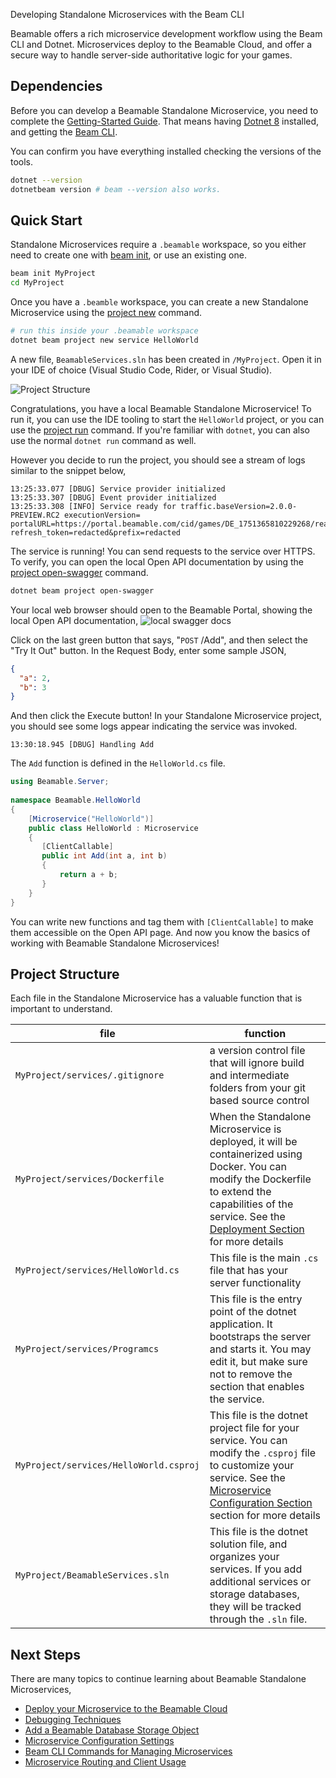 Developing Standalone Microservices with the Beam CLI

Beamable offers a rich microservice development workflow using the Beam CLI and Dotnet. Microservices deploy to the Beamable Cloud, and offer a secure way to handle server-side authoritative logic for your games. 

## Dependencies

Before you can develop a Beamable Standalone Microservice, you need to complete the [Getting-Started Guide](doc:cli-guide-getting-started). That means having [Dotnet 8](https://dotnet.microsoft.com/en-us/download/dotnet/8.0) installed, and getting the  [Beam CLI](https://www.nuget.org/packages/Beamable.Tools). 

You can confirm you have everything installed checking the versions of the tools.
```sh
dotnet --version
dotnetbeam version # beam --version also works.
```


## Quick Start

Standalone Microservices require a `.beamable` workspace, so you either need to create one with [beam init](doc:cli-init), or use an existing one.

```sh
beam init MyProject
cd MyProject
```

Once you have a `.beamble` workspace, you can create a new Standalone Microservice using the [project new](doc:cli-project-new-service) command. 

```sh
# run this inside your .beamable workspace
dotnet beam project new service HelloWorld
```

A new file, `BeamableServices.sln` has been created in `/MyProject`. Open it in your IDE of choice (Visual Studio Code, Rider, or Visual Studio). 

![Project Structure](https://files.readme.io/751b491-image.png)


Congratulations, you have a local Beamable Standalone Microservice! To run it, you can use the IDE tooling to start the `HelloWorld` project, or you can use the [project run](doc:cli-project-run) command. If you're familiar with `dotnet`, you can also use the normal `dotnet run` command as well. 

However you decide to run the project, you should see a stream of logs similar to the snippet below, 

```
13:25:33.077 [DBUG] Service provider initialized
13:25:33.307 [DBUG] Event provider initialized
13:25:33.308 [INFO] Service ready for traffic.baseVersion=2.0.0-PREVIEW.RC2 executionVersion= portalURL=https://portal.beamable.com/cid/games/DE_1751365810229268/realms/pid/microservices/HelloWorld/docs?refresh_token=redacted&prefix=redacted

```

The service is running! You can send requests to the service over HTTPS. To verify, you can open the local Open API documentation by using the [project open-swagger](doc:cli-project-open-swagger) command. 

```sh
dotnet beam project open-swagger
```

Your local web browser should open to the Beamable Portal, showing the local Open API documentation, 
![local swagger docs](https://files.readme.io/6c000ac-image.png)


Click on the last green button that says, "`POST` /Add", and then select the "Try It Out" button. In the Request Body, enter some sample JSON, 

```json
{
  "a": 2,
  "b": 3
}
```
And then click the Execute button! In your Standalone Microservice project, you should see some logs appear indicating the service was invoked. 

```
13:30:18.945 [DBUG] Handling Add
```

The `Add` function is defined in the `HelloWorld.cs` file. 

```csharp
using Beamable.Server;  
  
namespace Beamable.HelloWorld  
{  
    [Microservice("HelloWorld")]  
    public class HelloWorld : Microservice  
    {  
       [ClientCallable]  
       public int Add(int a, int b)  
       {
	       return a + b;  
       }    
    }
}
```

You can write new functions and tag them with `[ClientCallable]` to make them accessible on the Open API page. And now you know the basics of working with Beamable Standalone Microservices! 


## Project Structure

Each file in the Standalone Microservice has a valuable function that is important to understand. 

| file                                   | function                                                                                                                                                                                                                                                       |
| -------------------------------------- | -------------------------------------------------------------------------------------------------------------------------------------------------------------------------------------------------------------------------------------------------------------- |
| `MyProject/services/.gitignore`        | a version control file that will ignore build and intermediate folders from your git based source control                                                                                                                                                      |
| `MyProject/services/Dockerfile`        | When the Standalone Microservice is deployed, it will be containerized using Docker. You can modify the Dockerfile to extend the capabilities of the service. See the [Deployment Section](doc:cli-guide-microservice-deployment#Dockerfiles) for more details |
| `MyProject/services/HelloWorld.cs`     | This file is the main `.cs` file that has your server functionality                                                                                                                                                                                            |
| `MyProject/services/Programcs`         | This file is the entry point of the dotnet application. It bootstraps the server and starts it. You may edit it, but make sure not to remove the section that enables the service.                                                                             |
| `MyProject/services/HelloWorld.csproj` | This file is the dotnet project file for your service. You can modify the `.csproj` file to customize your service. See the [Microservice Configuration Section](doc:cli-guide-microservice-configuration) section for more details                            |
| `MyProject/BeamableServices.sln`       | This file is the dotnet solution file, and organizes your services. If you add additional services or storage databases, they will be tracked through the `.sln` file.                                                                                         |


## Next Steps

There are many topics to continue learning about Beamable Standalone Microservices,

- [Deploy your Microservice to the Beamable Cloud](doc:cli-guide-microservice-deployment)
- [Debugging Techniques](doc:cli-guide-microservices-deployment)
- [Add a Beamable Database Storage Object](doc:cli-guide-microservice-storage)
- [Microservice Configuration Settings](doc:cli-guide-microservice-configuration)
- [Beam CLI Commands for Managing Microservices](doc:cli-guide-microservice-cli-workflows)
- [Microservice Routing and Client Usage](doc:cli-guide-microservice-routing)


